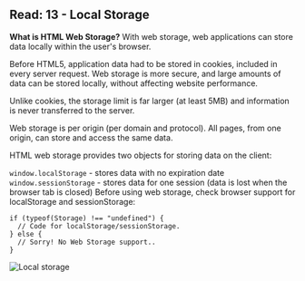 ## Read: 13 - Local Storage
**What is HTML Web Storage?**
With web storage, web applications can store data locally within the user's browser.

Before HTML5, application data had to be stored in cookies, included in every server request. Web storage is more secure, and large amounts of data can be stored locally, without affecting website performance.

Unlike cookies, the storage limit is far larger (at least 5MB) and information is never transferred to the server.

Web storage is per origin (per domain and protocol). All pages, from one origin, can store and access the same data.

HTML web storage provides two objects for storing data on the client:

```window.localStorage``` - stores data with no expiration date
```window.sessionStorage``` - stores data for one session (data is lost when the browser tab is closed)
Before using web storage, check browser support for localStorage and sessionStorage:
```
if (typeof(Storage) !== "undefined") {
  // Code for localStorage/sessionStorage.
} else {
  // Sorry! No Web Storage support..
}
```
![Local storage](https://lh3.googleusercontent.com/proxy/g1QcSv1r4hG9gseJS-oyijhU1rDexYVz5GrQAaGrn9vfruT2G8Q0YoikK-ac9XYJtiYmRId5V36b8UuP5zI27xGB6aVgZr8Ux9uL5Zxbfj29LXlQZfKON1d8-kJHNm54vjWhL4FpPafY9Qg6lZnWKWw99NO-botXN-qpl4oHIDdLTTF5s3dnpWXmYfdzSWur_XFTFnQ0BHaSykAvpbmv)